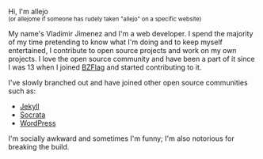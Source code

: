 Hi, I'm allejo  
<small>(or allejome if someone has rudely taken "allejo" on a specific website)</small>

My name's Vladimir Jimenez and I'm a web developer. I spend the majority of my time pretending to know what I'm doing and to keep myself entertained, I contribute to open source projects and work on my own projects. I love the open source community and have been a part of it since I was 13 when I joined [BZFlag](http://bzflag.org) and started contributing to it.

I've slowly branched out and have joined other open source communities such as:

- [Jekyll](http://jekyllrb.com/)
- [Socrata](http://dev.socrata.com/)
- [WordPress](https://wordpress.org/)

I'm socially awkward and sometimes I'm funny; I'm also notorious for breaking the build.
